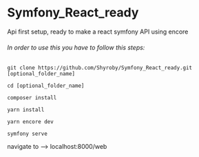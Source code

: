 # Symfony_React_ready
Api first setup, ready to make a react symfony API using encore
###### In order to use this you have to follow this steps:
```
git clone https://github.com/Shyroby/Symfony_React_ready.git [optional_folder_name]

cd [optional_folder_name]

composer install

yarn install 

yarn encore dev

symfony serve 
```

navigate to --> localhost:8000/web
